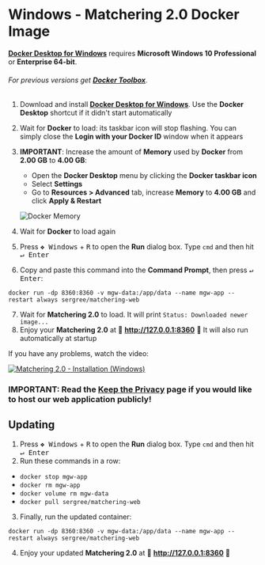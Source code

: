# Windows - Matchering 2.0 Docker Image

**[Docker Desktop for Windows]** requires **Microsoft Windows 10 Professional** or **Enterprise 64-bit**. 

###### For previous versions get **[Docker Toolbox]**.

1. Download and install **[Docker Desktop for Windows]**. Use the **Docker Desktop** shortcut if it didn't start automatically
2. Wait for **Docker** to load: its taskbar icon will stop flashing. You can simply close the **Login with your Docker ID** window when it appears
3. **IMPORTANT**: Increase the amount of **Memory** used by **Docker** from **2.00 GB** to **4.00 GB**:

   - Open the **Docker Desktop** menu by clicking the **Docker taskbar icon**
   - Select **Settings**
   - Go to **Resources > Advanced** tab, increase **Memory** to **4.00 GB** and click **Apply & Restart**
   
   ![Docker Memory](https://github.com/sergree/matchering/blob/develop/images/docker-4gb.png)
4. Wait for **Docker** to load again
5. Press <kbd>❖ Windows</kbd> + <kbd>R</kbd> to open the **Run** dialog box. Type `cmd` and then hit <kbd>↵ Enter</kbd>
6. Copy and paste this command into the **Command Prompt**, then press <kbd>↵ Enter</kbd>:
```
docker run -dp 8360:8360 -v mgw-data:/app/data --name mgw-app --restart always sergree/matchering-web
```
7. Wait for **Matchering 2.0** to load. It will print `Status: Downloaded newer image...`
8. Enjoy your **Matchering 2.0** at 🎉 **http://127.0.0.1:8360** 🎉 It will also run automatically at startup

If you have any problems, watch the video:

[![Matchering 2.0 - Installation (Windows)](http://img.youtube.com/vi/rVv23yXkW9g/0.jpg)](http://www.youtube.com/watch?v=rVv23yXkW9g "Matchering 2.0 - Installation (Windows)")

### IMPORTANT: Read the [Keep the Privacy] page if you would like to host our web application publicly!

## Updating

1. Press <kbd>❖ Windows</kbd> + <kbd>R</kbd> to open the **Run** dialog box. Type `cmd` and then hit <kbd>↵ Enter</kbd>
2. Run these commands in a row:
- `docker stop mgw-app`
- `docker rm mgw-app`
- `docker volume rm mgw-data`
- `docker pull sergree/matchering-web`
3. Finally, run the updated container:
```
docker run -dp 8360:8360 -v mgw-data:/app/data --name mgw-app --restart always sergree/matchering-web
```
4. Enjoy your updated **Matchering 2.0** at 🎉 **http://127.0.0.1:8360** 🎉

[Docker Desktop for Windows]: https://download.docker.com/win/stable/Docker%20Desktop%20Installer.exe
[Docker Toolbox]: https://docs.docker.com/toolbox/overview/
[Keep the Privacy]: https://github.com/sergree/matchering/wiki/Keep-the-Privacy
